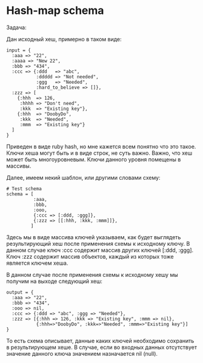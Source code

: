 Hash-map schema
======

Задача:

Дан исходный хеш, примерно в таком виде:

    input = {
      :aaa => "22",
      :aaaa => "New 22",
      :bbb => "434",
      :ccc => {:ddd   => "abc",
               :ddddd => "Not needed",
               :ggg   => "Needed",
               :hard_to_believe => []},
      :zzz => [
        {:hhh  => 126,
         :hhhh => "Don't need",
         :kkk  => "Existing key"},
        {:hhh  => "DoobyDo",
         :kkk  => "Needed",
         :mmm  => "Existing key"}
      ]
    }

Приведен в виде ruby hash, но мне кажется всем понятно что это такое.
Ключи хеша могут быть и в виде строк, не суть важно. Важно, что хеш может быть многоуровневым. Ключи данного уровня помещены в массивы.

Далее, имеем некий шаблон, или другими словами схему:

    # Test schema
    schema = [
              :aaa,
              :bbb,
              :ooo,
              {:ccc => [:ddd, :ggg]},
              {:zzz => [[:hhh, :kkk, :mmm]]},
             ]


Здесь мы в виде массива ключей указываем, как будет выглядеть результирующий хеш после применения схемы к исходному ключу. В данном случае ключ :ccc содержит массив других ключей [:ddd, :ggg]. Ключ :zzz содержит массив объектов, каждый из которых тоже является ключем хеша.

В данном случае после применения схемы к исходному хешу мы получим на выходе следующий хеш:

    output = {
      :aaa => "22",
      :bbb => "434",
      :ooo => nil,
      :ccc => {:ddd => "abc", :ggg => "Needed"},
      :zzz => [{:hhh => 126, :kkk => "Existing key", :mmm => nil},
               {:hhh=>"DoobyDo", :kkk=>"Needed", :mmm=>"Existing key"}]
    }

То есть схема описывает, данные каких ключей необходимо сохранить в результирующем хеше. В случае, если во входных данных отсутствует значение данного ключа значением назначается nil (null).
